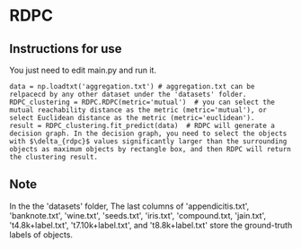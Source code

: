 # RDPC
## Instructions for use
You just need to edit main.py and run it.
<pre><code>data = np.loadtxt('aggregation.txt') # aggregation.txt can be relpacecd by any other dataset under the 'datasets' folder. 
RDPC_clustering = RDPC.RDPC(metric='mutual')  # you can select the mutual reachability distance as the metric (metric='mutual'), or select Euclidean distance as the metric (metric='euclidean').
result = RDPC_clustering.fit_predict(data)  # RDPC will generate a decision graph. In the decision graph, you need to select the objects with $\delta_{rdpc}$ values significantly larger than the surrounding objects as maximum objects by rectangle box, and then RDPC will return the clustering result.
</code></pre>
## Note
In the the 'datasets' folder, The last columns of 'appendicitis.txt', 'banknote.txt', 'wine.txt', 'seeds.txt', 'iris.txt', 'compound.txt, 'jain.txt', 't4.8k+label.txt', 't7.10k+label.txt', and 't8.8k+label.txt' store the ground-truth labels of objects.
